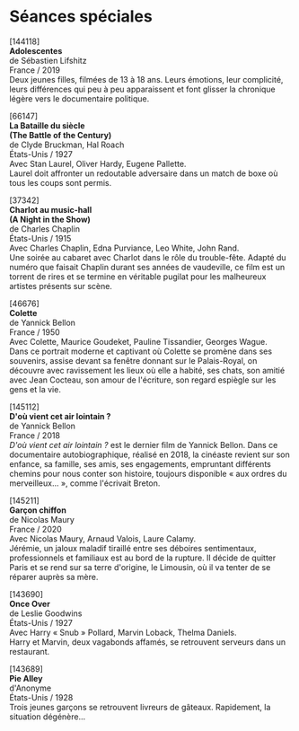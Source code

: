 # Séances spéciales

[144118]  
**Adolescentes**  
de Sébastien Lifshitz  
France / 2019  
Deux jeunes filles, filmées de 13 à 18 ans. Leurs émotions, leur complicité, leurs différences qui peu à peu apparaissent et font glisser la chronique légère vers le documentaire politique.

[66147]  
**La Bataille du siècle**  
**(The Battle of the Century)**  
de Clyde Bruckman, Hal Roach  
États-Unis / 1927  
Avec Stan Laurel, Oliver Hardy, Eugene Pallette.  
Laurel doit affronter un redoutable adversaire dans un match de boxe où tous les coups sont permis.

[37342]  
**Charlot au music-hall**  
**(A Night in the Show)**  
de Charles Chaplin  
États-Unis / 1915  
Avec Charles Chaplin, Edna Purviance, Leo White, John Rand.  
Une soirée au cabaret avec Charlot dans le rôle du trouble-fête. Adapté du numéro que faisait Chaplin durant ses années de vaudeville, ce film est un torrent de rires et se termine en véritable pugilat pour les malheureux artistes présents sur scène.

[46676]  
**Colette**  
de Yannick Bellon  
France / 1950  
Avec Colette, Maurice Goudeket, Pauline Tissandier, Georges Wague.  
Dans ce portrait moderne et captivant où Colette se promène dans ses souvenirs, assise devant sa fenêtre donnant sur le Palais-Royal, on découvre avec ravissement les lieux où elle a habité, ses chats, son amitié avec Jean Cocteau, son amour de l'écriture, son regard espiègle sur les gens et la vie.

[145112]  
**D'où vient cet air lointain ?**  
de Yannick Bellon  
France / 2018  
_D'où vient cet air lointain ?_ est le dernier film de Yannick Bellon. Dans ce documentaire autobiographique, réalisé en 2018, la cinéaste revient sur son enfance, sa famille, ses amis, ses engagements, empruntant différents chemins pour nous conter son histoire, toujours disponible « aux ordres du merveilleux... », comme l'écrivait Breton.

[145211]  
**Garçon chiffon**  
de Nicolas Maury  
France / 2020  
Avec Nicolas Maury, Arnaud Valois, Laure Calamy.  
Jérémie, un jaloux maladif tiraillé entre ses déboires sentimentaux, professionnels et familiaux est au bord de la rupture. Il décide de quitter Paris et se rend sur sa terre d'origine, le Limousin, où il va tenter de se réparer auprès sa mère.

[143690]  
**Once Over**  
de Leslie Goodwins  
États-Unis / 1927  
Avec Harry « Snub » Pollard, Marvin Loback, Thelma Daniels.  
Harry et Marvin, deux vagabonds affamés, se retrouvent serveurs dans un restaurant.

[143689]  
**Pie Alley**  
d'Anonyme  
États-Unis / 1928  
Trois jeunes garçons se retrouvent livreurs de gâteaux. Rapidement, la situation dégénère...

